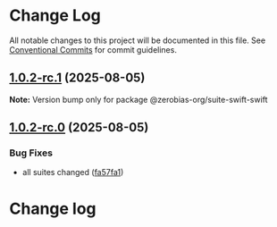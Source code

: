 # Change Log

All notable changes to this project will be documented in this file.
See [Conventional Commits](https://conventionalcommits.org) for commit guidelines.

## [1.0.2-rc.1](https://github.com/zerobias-org/suite/compare/@zerobias-org/suite-swift-swift@1.0.2-rc.0...@zerobias-org/suite-swift-swift@1.0.2-rc.1) (2025-08-05)

**Note:** Version bump only for package @zerobias-org/suite-swift-swift





## [1.0.2-rc.0](https://github.com/zerobias-org/suite/compare/@zerobias-org/suite-swift-swift@1.0.1...@zerobias-org/suite-swift-swift@1.0.2-rc.0) (2025-08-05)


### Bug Fixes

* all suites changed ([fa57fa1](https://github.com/zerobias-org/suite/commit/fa57fa1af7628003297df46b2d7740fe95bd2666))





# Change log
